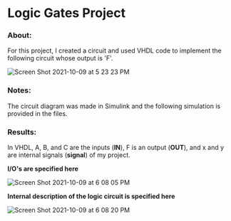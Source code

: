 # Logic Gates Project

### About:

For this project, I created a circuit and used VHDL code to implement the following circuit whose output is 'F'.  

![Screen Shot 2021-10-09 at 5 23 23 PM](https://user-images.githubusercontent.com/89553126/136675114-1612804d-e56d-4b84-a379-2f0ba80d7eb1.png)

### Notes:

The circuit diagram was made in Simulink and the following simulation is provided in the files.

### Results:

In VHDL, A, B, and C are the inputs (**IN**), F is an output (**OUT**), and x and y are internal signals (**signal**) of my project.

**I/O's are specified here**

![Screen Shot 2021-10-09 at 6 08 05 PM](https://user-images.githubusercontent.com/89553126/136675890-fe55b54a-6bb7-4d94-8720-ff9d8da27a6f.png)

**Internal description of the logic circuit is specified here**

![Screen Shot 2021-10-09 at 6 08 20 PM](https://user-images.githubusercontent.com/89553126/136675895-71543808-930c-4de5-af4d-97bd8f279e69.png)
